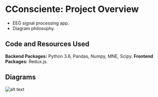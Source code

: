 # CConsciente: Project Overview 
* EEG signal processing app.
* Diagram philosophy.

## Code and Resources Used
**Backend Packages:** Python 3.6, Pandas, Numpy, MNE, Scipy.
**Frontend Packages:** Redux.js.

## Diagrams 

![alt text](https://github.com/chrisferreyra13/CConsciente/blob/master/frontend/gui/public/images/diagram1.png "Diagram example")
